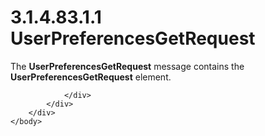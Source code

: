 <html dir="LTR" xmlns:mshelp="http://msdn.microsoft.com/mshelp" xmlns:ddue="http://ddue.schemas.microsoft.com/authoring/2003/5" xmlns:xlink="http://www.w3.org/1999/xlink" xmlns:tool="http://www.microsoft.com/tooltip">
    <head>
        <meta http-equiv="Content-Type" content="text/html; CHARSET=utf-8"></meta>
        <meta name="save" content="history"></meta>
        <title>3.1.4.83.1.1 UserPreferencesGetRequest</title>
        <xml>
            <mshelp:toctitle title="3.1.4.83.1.1 UserPreferencesGetRequest"></mshelp:toctitle>
            <mshelp:rltitle title="[MS-SSMDSWS-15]: UserPreferencesGetRequest"></mshelp:rltitle>
            <mshelp:keyword index="A" term="24774fff-4e90-49c6-b8ad-2ed5d15e5648"></mshelp:keyword>
            <mshelp:attr name="DCSext.ContentType" value="open specification"></mshelp:attr>
            <mshelp:attr name="AssetID" value="24774fff-4e90-49c6-b8ad-2ed5d15e5648"></mshelp:attr>
            <mshelp:attr name="TopicType" value="kbRef"></mshelp:attr>
            <mshelp:attr name="DCSext.Title" value="[MS-SSMDSWS-15]: UserPreferencesGetRequest" />
        </xml>
    </head>
    <body>
        <div id="header">
            <h1 class="heading">3.1.4.83.1.1 UserPreferencesGetRequest</h1>
        </div>
        <div id="mainSection">
            <div id="mainBody">
                <div id="allHistory" class="saveHistory"></div>
                <div id="sectionSection0" class="section" name="collapseableSection">
                    

<p>The <b>UserPreferencesGetRequest</b> message contains the <b>UserPreferencesGetRequest</b>
element.</p>


                </div>
            </div>
        </div>
    </body>
</html>